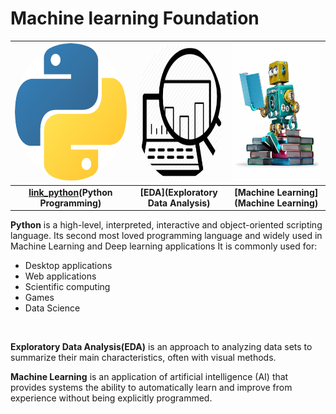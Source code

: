 
<!--

<table width="100%" height="100%">
<tr >
<td width="250px" align="center">

[<img src="/Images/python_programming.png"  width="250px" height="220px" style="border-radius:50%;">](https://github.wdf.sap.corp/tech-know-school/Machine-Learning/tree/master/modules/2.%20Python%20Intro%20and%20Math%20Foundation)
</td>
<td width="33.3%" align="center">

[<img src="/Images/exploratory_analysis.png"   width="250px" height="220px" style="border-radius:50%;"/>](https://github.wdf.sap.corp/tech-know-school/Machine-Learning/tree/master/modules/3.%20EDA%20and%20Visualization)
</td>
<td width="33.3%" align="center">

[<img src="/Images/machine_learning.jpg"   width="250px" height="220px" style="border-radius:50%; "/>](https://github.wdf.sap.corp/tech-know-school/Machine-Learning/tree/master/modules/4.%20ML%20Algorithms)
</td>
</tr>
<tr>
<td align="center">

[Python Programming](https://github.wdf.sap.corp/tech-know-school/Machine-Learning/tree/master/modules/2.%20Python%20Intro%20and%20Math%20Foundation) 
</td>
<td align="center">

[EDA](https://github.wdf.sap.corp/tech-know-school/Machine-Learning/tree/master/modules/3.%20EDA%20and%20Visualization)
</td>
<td align="center">

[Machine Learning](https://github.wdf.sap.corp/tech-know-school/Machine-Learning/tree/master/modules/4.%20ML%20Algorithms)
</td>
</tr>
</table>
-->
# Machine learning Foundation

| [<img src="/Images/python_programming.png"  width="250px" height="220px" style="border-radius:50%;">][link_python] |[<img src="/Images/exploratory_analysis.png"   width="220px" height="220px" style="border-radius:50%;"/>][link_eda]  | [<img src="/Images/machine_learning.jpg"   width="220px" height="220px" />][link_ml] | 
| :-: | :-: | :-: |
| **[link_python](Python Programming)** | **[EDA](Exploratory Data Analysis)**  | **[Machine Learning](Machine Learning)** | 


**Python** is a high-level, interpreted, interactive and object-oriented scripting language.
Its second most loved programming language and widely used in Machine Learning and Deep learning applications
It is commonly used for:<br>
* Desktop applications
* Web applications
* Scientific computing
* Games
* Data Science
<br>

**Exploratory Data Analysis(EDA)** is an approach to analyzing data sets to summarize their main characteristics, often with visual methods.
<br>

**Machine Learning** is an application of artificial intelligence (AI) that provides systems the ability to automatically learn and improve from experience without being explicitly programmed.


<!--
For any questions in java get in contact: [Panneer Selvam](panneer.selvam@sap.com) <br>
For any questions in CF and CAP get in contact: [Sundaresan Krishnamurthy](sundaresan.krishnamurthy@sap.com) [Apoorv Bhargava](apoorv.bhargava@sap.com)<br>
For any questions in Fiori get in contact: [Poshak Jaiswal](poshak.jaiswal@sap.com) 

-->

[link_python]: https://github.wdf.sap.corp/tech-know-school/Machine-Learning/tree/master/modules/2.%20Python%20Intro%20and%20Math%20Foundation
[link_eda]: https://github.wdf.sap.corp/tech-know-school/Machine-Learning/tree/master/modules/3.%20EDA%20and%20Visualization
[link_ml]: https://github.wdf.sap.corp/tech-know-school/Machine-Learning/tree/master/modules/4.%20ML%20Algorithms




